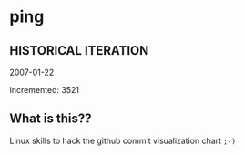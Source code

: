 # ping

## HISTORICAL ITERATION
2007-01-22

Incremented: 3521

## What is this?? 
Linux skills to hack the github commit visualization chart `;-)`
